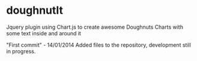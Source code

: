 doughnutIt
==========

Jquery plugin using Chart.js to create awesome Doughnuts Charts with some text inside and around it

"First commit" - 14/01/2014
Added files to the repository, development still in progress.